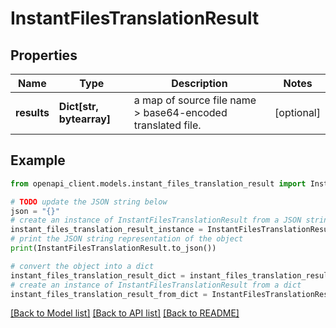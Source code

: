 # InstantFilesTranslationResult


## Properties

Name | Type | Description | Notes
------------ | ------------- | ------------- | -------------
**results** | **Dict[str, bytearray]** | a map of source file name &gt; base64-encoded translated file. | [optional] 

## Example

```python
from openapi_client.models.instant_files_translation_result import InstantFilesTranslationResult

# TODO update the JSON string below
json = "{}"
# create an instance of InstantFilesTranslationResult from a JSON string
instant_files_translation_result_instance = InstantFilesTranslationResult.from_json(json)
# print the JSON string representation of the object
print(InstantFilesTranslationResult.to_json())

# convert the object into a dict
instant_files_translation_result_dict = instant_files_translation_result_instance.to_dict()
# create an instance of InstantFilesTranslationResult from a dict
instant_files_translation_result_from_dict = InstantFilesTranslationResult.from_dict(instant_files_translation_result_dict)
```
[[Back to Model list]](../README.md#documentation-for-models) [[Back to API list]](../README.md#documentation-for-api-endpoints) [[Back to README]](../README.md)


